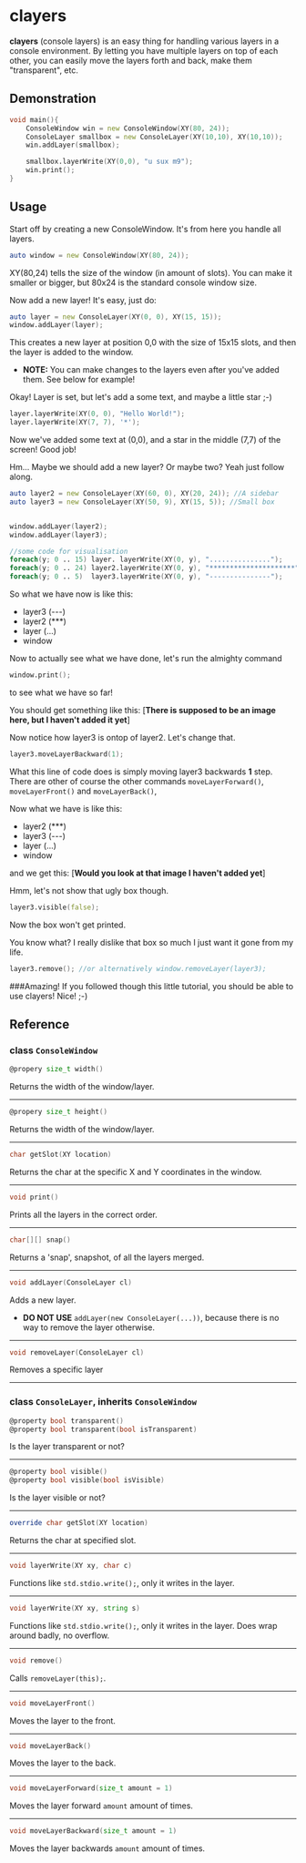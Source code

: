 # clayers
**clayers** (console layers) is an easy thing for handling various layers in a console environment. By letting you have multiple layers on top of each other, you can easily move the layers forth and back, make them "transparent", etc.

## Demonstration
```d
void main(){
	ConsoleWindow win = new ConsoleWindow(XY(80, 24));
	ConsoleLayer smallbox = new ConsoleLayer(XY(10,10), XY(10,10));
	win.addLayer(smallbox);	

	smallbox.layerWrite(XY(0,0), "u sux m9");
	win.print();
}
```

## Usage
Start off by creating a new ConsoleWindow. It's from here you handle all layers.
```d
auto window = new ConsoleWindow(XY(80, 24));
```
XY(80,24) tells the size of the window (in amount of slots). You can make it smaller or bigger, but 80x24 is the standard console window size.

Now add a new layer! It's easy, just do:
```d
auto layer = new ConsoleLayer(XY(0, 0), XY(15, 15));
window.addLayer(layer);
```
This creates a new layer at position 0,0 with the size of 15x15 slots, and then the layer is added to the window.  
* **NOTE:** You can make changes to the layers even after you've added them. See below for example!

Okay! Layer is set, but let's add a some text, and maybe a little star ;-)
```d
layer.layerWrite(XY(0, 0), "Hello World!");
layer.layerWrite(XY(7, 7), '*');
```
Now we've added some text at (0,0), and a star in the middle (7,7) of the screen! Good job!

Hm... Maybe we should add a new layer? Or maybe two? Yeah just follow along.
```d
auto layer2 = new ConsoleLayer(XY(60, 0), XY(20, 24)); //A sidebar                                            
auto layer3 = new ConsoleLayer(XY(50, 9), XY(15, 5)); //Small box


window.addLayer(layer2);
window.addLayer(layer3);

//some code for visualisation
foreach(y; 0 .. 15) layer. layerWrite(XY(0, y), "...............");
foreach(y; 0 .. 24) layer2.layerWrite(XY(0, y), "*********************");
foreach(y; 0 .. 5)  layer3.layerWrite(XY(0, y), "---------------");

```
So what we have now is like this:

* layer3 (---)
* layer2 (***)
* layer (...)
* window

Now to actually see what we have done, let's run the almighty command
```d
window.print();
```
to see what we have so far!

You should get something like this:
[**There is supposed to be an image here, but I haven't added it yet**]

Now notice how layer3 is ontop of layer2. Let's change that.
```d
layer3.moveLayerBackward(1);
```
What this line of code does is simply moving layer3 backwards **1** step. There are other of course the other commands ```moveLayerForward()```, ```moveLayerFront()``` and ```moveLayerBack()```, 

Now what we have is like this:

* layer2 (***)
* layer3 (---)
* layer (...)
* window

and we get this:
[**Would you look at that image I haven't added yet**]

Hmm, let's not show that ugly box though.
```d
layer3.visible(false);
```
Now the box won't get printed.

You know what? I really dislike that box so much I just want it gone from my life.
```d
layer3.remove(); //or alternatively window.removeLayer(layer3);
```

###Amazing!
If you followed though this little tutorial, you should be able to use clayers! Nice! ;-)

## Reference
### class ```ConsoleWindow```

```d
@propery size_t width()
```
Returns the width of the window/layer.

---

```d
@propery size_t height()
```
Returns the width of the window/layer.

---

```d
char getSlot(XY location)
```
Returns the char at the specific X and Y coordinates in the window. 

---

```d
void print()
```
Prints all the layers in the correct order.

---

```d
char[][] snap()
```
Returns a 'snap', snapshot, of all the layers merged.

---

```d
void addLayer(ConsoleLayer cl)
```
Adds a new layer.  
* **DO NOT USE** ```addLayer(new ConsoleLayer(...))```, because there is no way to remove the layer otherwise.

---

```d
void removeLayer(ConsoleLayer cl)
```
Removes a specific layer

---

### class ```ConsoleLayer```, inherits ```ConsoleWindow```
```d
@property bool transparent()
@property bool transparent(bool isTransparent)
```
Is the layer transparent or not?

---

```d
@property bool visible()
@property bool visible(bool isVisible)
```
Is the layer visible or not?

---

```d
override char getSlot(XY location)
```
Returns the char at specified slot.

---

```d
void layerWrite(XY xy, char c)
```
Functions like ```std.stdio.write();```, only it writes in the layer.

---

```d
void layerWrite(XY xy, string s)
```
Functions like ```std.stdio.write();```, only it writes in the layer. Does wrap around badly, no overflow.

---

```d
void remove()
```
Calls ```removeLayer(this);```.

---

```d
void moveLayerFront()
```
Moves the layer to the front.

---

```d
void moveLayerBack()
```
Moves the layer to the back.

---

```d
void moveLayerForward(size_t amount = 1)
```
Moves the layer forward `amount` amount of times.

---

```d
void moveLayerBackward(size_t amount = 1)
```
Moves the layer backwards `amount` amount of times.
